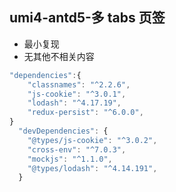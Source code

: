 ## umi4-antd5-多 tabs 页签

- 最小复现
- 无其他不相关内容

```js
"dependencies":{
    "classnames": "^2.2.6",
    "js-cookie": "^3.0.1",
    "lodash": "^4.17.19",
    "redux-persist": "^6.0.0",
}
  "devDependencies": {
    "@types/js-cookie": "^3.0.2",
    "cross-env": "^7.0.3",
    "mockjs": "^1.1.0",
    "@types/lodash": "^4.14.191",
  }
```
